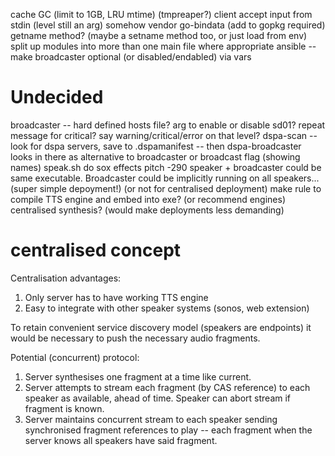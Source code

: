 cache GC (limit to 1GB, LRU mtime) (tmpreaper?)
client accept input from stdin (level still an arg)
somehow vendor go-bindata (add to gopkg required)
getname method? (maybe a setname method too, or just load from env)
split up modules into more than one main file where appropriate
ansible -- make broadcaster optional (or disabled/endabled) via vars

# Undecided
broadcaster -- hard defined hosts file? arg to enable or disable sd01?
repeat message for critical?
say warning/critical/error on that level?
dspa-scan -- look for dspa servers, save to .dspamanifest -- then dspa-broadcaster looks in there as alternative to broadcaster or broadcast flag (showing names)
speak.sh do sox effects pitch -290
speaker + broadcaster could be same executable. Broadcaster could be implicitly running on all speakers... (super simple depoyment!) (or not for centralised deployment)
make rule to compile TTS engine and embed into exe? (or recommend engines)
centralised synthesis? (would make deployments less demanding)



# centralised concept

Centralisation advantages:

1. Only server has to have working TTS engine
1. Easy to integrate with other speaker systems (sonos, web extension)


To retain convenient service discovery model (speakers are endpoints) it would
be necessary to push the necessary audio fragments.

Potential (concurrent) protocol:

1. Server synthesises one fragment at a time like current.
1. Server attempts to stream each fragment (by CAS reference) to each speaker
   as available, ahead of time. Speaker can abort stream if fragment is known.
1. Server maintains concurrent stream to each speaker sending synchronised
   fragment references to play -- each fragment when the server knows all
   speakers have said fragment.


